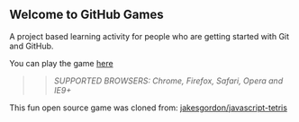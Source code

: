 ## Welcome to GitHub Games

A project based learning activity for people who are getting started with Git and GitHub.

You can play the game [here](https://celnxu.github.io/github-games/)

>> _*SUPPORTED BROWSERS*: Chrome, Firefox, Safari, Opera and IE9+_

This fun open source game was cloned from: [jakesgordon/javascript-tetris](https://github.com/jakesgordon/javascript-tetris)
